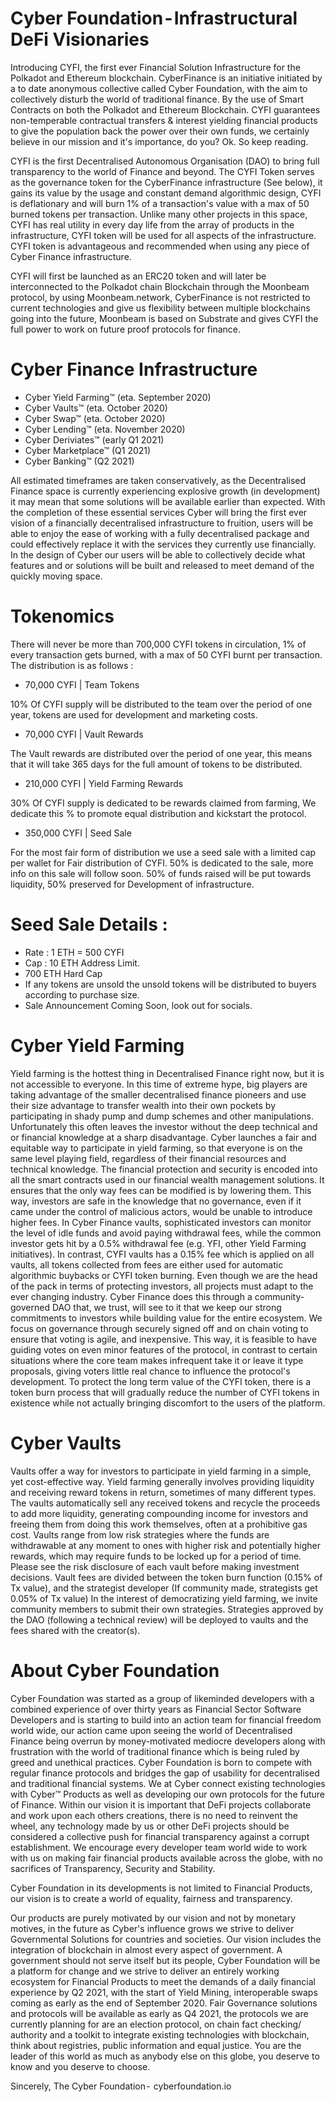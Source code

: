 # Cyber Foundation - Infrastructural DeFi Visionaries

Introducing CYFI, the first ever Financial Solution Infrastructure for the Polkadot and Ethereum blockchain.
CyberFinance is an initiative initiated by a to date anonymous collective called Cyber Foundation, with the aim to collectively disturb the world of traditional finance. By the use of Smart Contracts on both the Polkadot and Ethereum Blockchain. CYFI guarantees non-temperable contractual transfers & interest yielding financial products to give the population back the power over their own funds, we certainly believe in our mission and it's importance, do you?
Ok. So keep reading.

CYFI is the first Decentralised Autonomous Organisation (DAO) to bring full transparency to the world of Finance and beyond. The CYFI Token serves as the governance token for the CyberFinance infrastructure (See below), it gains its value by the usage and constant demand algorithmic design, CYFI is deflationary and will burn 1% of a transaction's value with a max of 50 burned tokens per transaction. Unlike many other projects in this space, CYFI has real utility in every day life from the array of products in the infrastructure, CYFI token will be used for all aspects of the infrastructure. CYFI token is advantageous and recommended when using any piece of Cyber Finance infrastructure.

CYFI will first be launched as an ERC20 token and will later be interconnected to the Polkadot chain Blockchain through the Moonbeam protocol, by using Moonbeam.network, CyberFinance is not restricted to current technologies and give us flexibility between multiple blockchains going into the future, Moonbeam is based on Substrate and gives CYFI the full power to work on future proof protocols for finance.

# Cyber Finance Infrastructure
- Cyber Yield Farming™ (eta. September 2020)
- Cyber Vaults™ (eta. October 2020)
- Cyber Swap™ (eta. October 2020)
- Cyber Lending™ (eta. November 2020)
- Cyber Deriviates™ (early Q1 2021)
- Cyber Marketplace™ (Q1 2021)
- Cyber Banking™ (Q2 2021)

All estimated timeframes are taken conservatively, as the Decentralised Finance space is currently experiencing explosive growth (in development) it may mean that some solutions will be available earlier than expected.
With the completion of these essential services Cyber will bring the first ever vision of a financially decentralised infrastructure to fruition, users will be able to enjoy the ease of working with a fully decentralised package and could effectively replace it with the services they currently use financially. In the design of Cyber our users will be able to collectively decide what features and or solutions will be built and released to meet demand of the quickly moving space.

# Tokenomics
There will never be more than 700,000 CYFI tokens in circulation, 1% of every transaction gets burned, with a max of 50 CYFI burnt per transaction.
The distribution is as follows :

- 70,000 CYFI | Team Tokens

10% Of CYFI supply will be distributed to the team over the period of one year, tokens are used for development and marketing costs.

- 70,000 CYFI | Vault Rewards

The Vault rewards are distributed over the period of one year, this means that it will take 365 days for the full amount of tokens to be distributed.

- 210,000 CYFI | Yield Farming Rewards

30% Of CYFI supply is dedicated to be rewards claimed from farming, We dedicate this % to promote equal distribution and kickstart the protocol.

- 350,000 CYFI | Seed Sale

For the most fair form of distribution we use a seed sale with a limited cap per wallet for Fair distribution of CYFI. 50% is dedicated to the sale, more info on this sale will follow soon. 50% of funds raised will be put towards liquidity, 50% preserved for Development of infrastructure.

# Seed Sale Details :
* Rate : 1 ETH = 500 CYFI
* Cap : 10 ETH Address Limit.
* 700 ETH Hard Cap
* If any tokens are unsold the unsold tokens will be distributed to buyers according to purchase size.
* Sale Announcement Coming Soon, look out for socials.


# Cyber Yield Farming
Yield farming is the hottest thing in Decentralised Finance right now, but it is not accessible to everyone. In this time of extreme hype, big players are taking advantage of the smaller decentralised finance pioneers and use their size advantage to transfer wealth into their own pockets by participating in shady pump and dump schemes and other manipulations. Unfortunately this often leaves the investor without the deep technical and or financial knowledge at a sharp disadvantage.
Cyber launches a fair and equitable way to participate in yield farming, so that everyone is on the same level playing field, regardless of their financial resources and technical knowledge. The financial protection and security is encoded into all the smart contracts used in our financial wealth management solutions. It ensures that the only way fees can be modified is by lowering them. This way, investors are safe in the knowledge that no governance, even if it came under the control of malicious actors, would be unable to introduce higher fees.
In Cyber Finance vaults, sophisticated investors can monitor the level of idle funds and avoid paying withdrawal fees, while the common investor gets hit by a 0.5% withdrawal fee (e.g. YFI, other Yield Farming initiatives). In contrast, CYFI vaults has a 0.15% fee which is applied on all vaults, all tokens collected from fees are either used for automatic algorithmic buybacks or CYFI token burning. Even though we are the head of the pack in terms of protecting investors, all projects must adapt to the ever changing industry.
Cyber Finance does this through a community-governed DAO that, we trust, will see to it that we keep our strong commitments to investors while building value for the entire ecosystem. We focus on governance through securely signed off and on chain voting to ensure that voting is agile, and inexpensive. This way, it is feasible to have guiding votes on even minor features of the protocol, in contrast to certain situations where the core team makes infrequent take it or leave it type proposals, giving voters little real chance to influence the protocol's development.
To protect the long term value of the CYFI token, there is a token burn process that will gradually reduce the number of CYFI tokens in existence while not actually bringing discomfort to the users of the platform.

# Cyber Vaults
Vaults offer a way for investors to participate in yield farming in a simple, yet cost-effective way. Yield farming generally involves providing liquidity and receiving reward tokens in return, sometimes of many different types. The vaults automatically sell any received tokens and recycle the proceeds to add more liquidity, generating compounding income for investors and freeing them from doing this work themselves, often at a prohibitive gas cost.
Vaults range from low risk strategies where the funds are withdrawable at any moment to ones with higher risk and potentially higher rewards, which may require funds to be locked up for a period of time. Please see the risk disclosure of each vault before making investment decisions.
Vault fees are divided between the token burn function (0.15% of Tx value), and the strategist developer (If community made, strategists get 0.05% of Tx value) In the interest of democratizing yield farming, we invite community members to submit their own strategies. Strategies approved by the DAO (following a technical review) will be deployed to vaults and the fees shared with the creator(s).

# About Cyber Foundation
Cyber Foundation was started as a group of likeminded developers with a combined experience of over thirty years as Financial Sector Software Developers and is starting to build into an action team for financial freedom world wide, our action came upon seeing the world of Decentralised Finance being overrun by money-motivated mediocre developers along with frustration with the world of traditional finance which is being ruled by greed and unethical practices. Cyber Foundation is born to compete with regular finance protocols and bridges the gap of usability for decentralised and traditional financial systems. We at Cyber connect existing technologies with Cyber™ Products as well as developing our own protocols for the future of Finance. Within our vision it is important that DeFi projects collaborate and work upon each others creations, there is no need to reinvent the wheel, any technology made by us or other DeFi projects should be considered a collective push for financial transparency against a corrupt establishment. We encourage every developer team world wide to work with us on making fair financial products available across the globe, with no sacrifices of Transparency, Security and Stability.

Cyber Foundation in its developments is not limited to Financial Products, our vision is to create a world of equality, fairness and transparency.

Our products are purely motivated by our vision and not by monetary motives, in the future as Cyber's influence grows we strive to deliver Governmental Solutions for countries and societies. Our vision includes the integration of blockchain in almost every aspect of government. A government should not serve itself but its people, Cyber Foundation will be a platform for change and we strive to deliver an entirely working ecosystem for Financial Products to meet the demands of a daily financial experience by Q2 2021, with the start of Yield Mining, interoperable swaps coming as early as the end of September 2020. Fair Governance solutions and protocols will be available as early as Q4 2021, the protocols we are currently planning for are an election protocol, on chain fact checking/ authority and a toolkit to integrate existing technologies with blockchain, think about registries, public information and equal justice. You are the leader of this world as much as anybody else on this globe, you deserve to know and you deserve to choose.

Sincerely,
The Cyber Foundation - 
cyberfoundation.io
